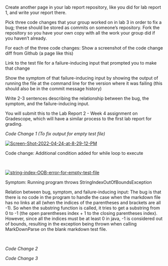 Create another page in your lab report repository, like you did for lab report 1, and write your report there.

Pick three code changes that your group worked on in lab 3 in order to fix a bug; these should be stored as commits on someone’s repository. Fork the repository so you have your own copy with all the work your group did if you haven’t already.

For each of the three code changes:
Show a screenshot of the code change diff from Github (a page like this)

Link to the test file for a failure-inducing input that prompted you to make that change

Show the symptom of that failure-inducing input by showing the output of running the file at the command line for the version where it was failing (this should also be in the commit message history)

Write 2-3 sentences describing the relationship between the bug, the symptom, and the failure-inducing input.


You will submit this to the Lab Report 2 - Week 4 assignment on Gradescope, which will have a similar process to the first lab report for grading.

*Code Change 1 (To fix output for empty test file)*

<a href="https://ibb.co/XbrptRT"><img src="https://i.ibb.co/56gvLHV/Screen-Shot-2022-04-24-at-8-29-12-PM.png" alt="Screen-Shot-2022-04-24-at-8-29-12-PM" border="0"></a>
  
Code change: Additional condition added for while loop to execute 

&nbsp;

<a href="https://ibb.co/zZfRz8k"><img src="https://i.ibb.co/bXdBkHf/string-index-OOB-error-for-empty-test-file.png" alt="string-index-OOB-error-for-empty-test-file" border="0"></a> 

Symptom: Running program throws StringIndexOutOfBoundsException  

Relation between bug, symptom, and failure-inducing input: The bug is that there is no code in the program to handle the case when the markdown file has no links at all (when the indices of the parentheses and brackets are all -1). So when the substring function is called, it tries to get a substring from 0 to -1 (the open parentheses index + 1 to the closing parentheses index). However, since all the indices must be at least 0 in java, -1 is considered out of bounds, resulting in the exception being thrown when calling MarkDownParse on the blank markdown test file.    

&nbsp;

*Code Change 2*


*Code Change 3*
